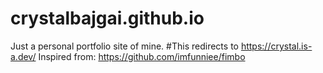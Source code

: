 # crystalbajgai.github.io
Just a personal portfolio site of mine. #This redirects to https://crystal.is-a.dev/
Inspired from: https://github.com/imfunniee/fimbo

